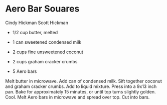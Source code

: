 # Aero Bar Souares

Cindy Hickman
Scott Hickman

- 1/2 cup butter, melted
- 1 can sweetened condensed milk

- 2 cups fine unsweetened coconut
- 2 cups graham cracker crumbs
- 5 Aero bars

Melt butter in microwave. Add can of condensed milk. Sift together coconut and graham cracker crumbs. Add to liquid mixture. Press into a 9x13 inch pan. Bake for approximately 15 minutes, or until top turns slightly golden. Cool. Melt Aero bars in microwave and spread over top.  Cut into bars.